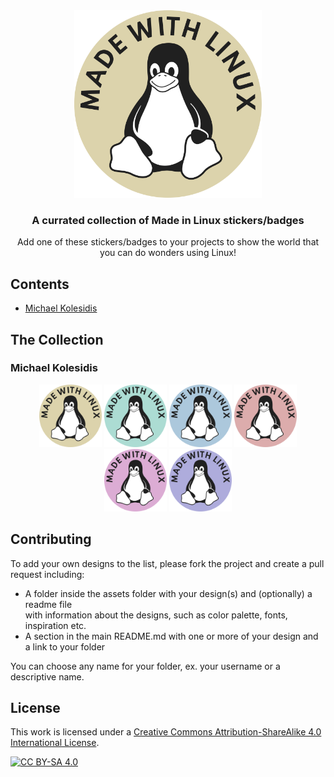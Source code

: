 <div align="center">
    <img src="./assets/michaelkolesidis/Made_with_Linux.svg" width="300px">
</div>

<h3 align="center">A currated collection of Made in Linux stickers/badges</h3>

<p align="center">Add one of  these stickers/badges to your projects to show the world that you can do wonders using Linux!</p>

## Contents
- [Michael Kolesidis](https://github.com/michaelkolesidis/made-with-linux#michael-kolesidis)

## The Collection

### Michael Kolesidis
<div align="center">
    <img src="./assets/michaelkolesidis/Made_with_Linux.svg" width="100px">
    <img src="./assets/michaelkolesidis/Made_with_Linux_aqua_island.svg" width="100px">
    <img src="./assets/michaelkolesidis/Made_with_Linux_casper.svg" width="100px">
    <img src="./assets/michaelkolesidis/Made_with_Linux_eunry.svg" width="100px">
    <img src="./assets/michaelkolesidis/Made_with_Linux_lilac.svg" width="100px">
    <img src="./assets/michaelkolesidis/Made_with_Linux_wistful.svg" width="100px">
</div>

## Contributing

To add your own designs to the list, please fork the project and create a pull request including:
- A folder inside the assets folder with your design(s) and (optionally) a readme file<br>
with information about the designs, such as color palette, fonts, inspiration etc. 
- A section in the main README.md with one or more of your design and a link to your folder

You can choose any name for your folder, ex. your username or a descriptive name.

## License

This work is licensed under a
[Creative Commons Attribution-ShareAlike 4.0 International License][cc-by-sa].

[![CC BY-SA 4.0][cc-by-sa-image]][cc-by-sa]

[cc-by-sa]: http://creativecommons.org/licenses/by-sa/4.0/
[cc-by-sa-image]: https://licensebuttons.net/l/by-sa/4.0/88x31.png
